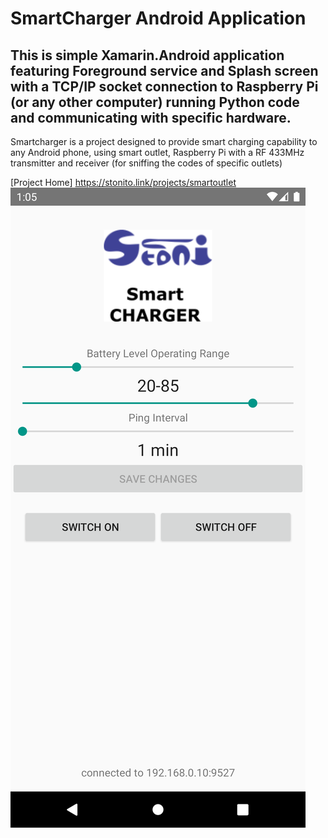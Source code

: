 # SmartCharger Android Application

This is simple Xamarin.Android application featuring Foreground service and Splash screen with a TCP/IP socket connection to Raspberry Pi (or any other computer) running Python code and communicating with specific hardware.  
---
Smartcharger is a project designed to provide smart charging capability to any Android phone, using smart outlet, Raspberry Pi with a RF 433MHz transmitter and receiver (for sniffing the codes of specific outlets)

[Project Home] https://stonito.link/projects/smartoutlet
![SmartCharger Android screen](Screenshots/Screenshot.png)
